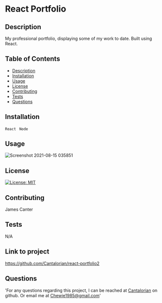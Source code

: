 
  # React Portfolio

  ## Description
  My professional portfolio, displaying some of my work to date. Built using React.

  ## Table of Contents
  * [Description](#Description)
  * [Installation](#Installation)
  * [Usage](#Usage)
  * [License](#License)
  * [Contributing](#Contributing)
  * [Tests](#Tests)
  * [Questions](#Questions)
  
  ## Installation
  ```React```
  ``` Node```

  ## Usage
  ![Screenshot 2021-08-15 035851](https://user-images.githubusercontent.com/78125561/129474689-29e9d648-66e1-4f91-8dba-c37816d6b666.png)


  ## License
  [![License: MIT](https://img.shields.io/badge/License-MIT-yellow.svg)](https://opensource.org/licenses/MIT)

  ## Contributing
  James Canter

  ## Tests
  N/A

  ## Link to project
  https://github.com/Cantalorian/react-portfolio2

  ## Questions
  'For any questions regarding this project, I can be reached at <a href="https://github.com/Cantalorian">Cantalorian</a> on github. Or email me at Chewie1985@gmail.com'
  